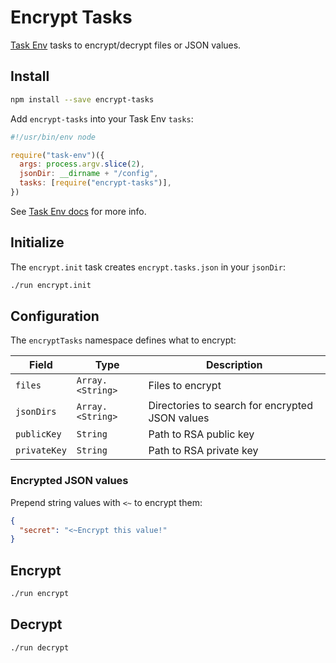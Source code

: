 # Encrypt Tasks

[Task Env](https://github.com/invrs/task-env#readme) tasks to encrypt/decrypt files or JSON values.

## Install

```bash
npm install --save encrypt-tasks
```

Add `encrypt-tasks` into your Task Env `tasks`:

```js
#!/usr/bin/env node

require("task-env")({
  args: process.argv.slice(2),
  jsonDir: __dirname + "/config",
  tasks: [require("encrypt-tasks")],
})
```

See [Task Env docs](https://github.com/invrs/task-env#readme) for more info.

## Initialize

The `encrypt.init` task creates `encrypt.tasks.json` in your `jsonDir`:

```bash
./run encrypt.init
```

## Configuration

The `encryptTasks` namespace defines what to encrypt:

| Field        | Type             | Description                                     |
| ------------ | ---------------- | ----------------------------------------------- |
| `files`      | `Array.<String>` | Files to encrypt                                |
| `jsonDirs`   | `Array.<String>` | Directories to search for encrypted JSON values |
| `publicKey`  | `String`         | Path to RSA public key                          |
| `privateKey` | `String`         | Path to RSA private key                         |

### Encrypted JSON values

Prepend string values with `<~` to encrypt them:

```json
{
  "secret": "<~Encrypt this value!"
}
```

## Encrypt

```bash
./run encrypt
```

## Decrypt

```bash
./run decrypt
```
